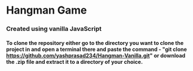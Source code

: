 # Hangman Game

### Created using vanilla JavaScript

#### To clone the repository either go to the directory you want to clone the project in and open a terminal there and paste the command - "git clone https://github.com/yashprasad234/Hangman-Vanilla.git" or download the .zip file and extract it to a directory of your choice.
